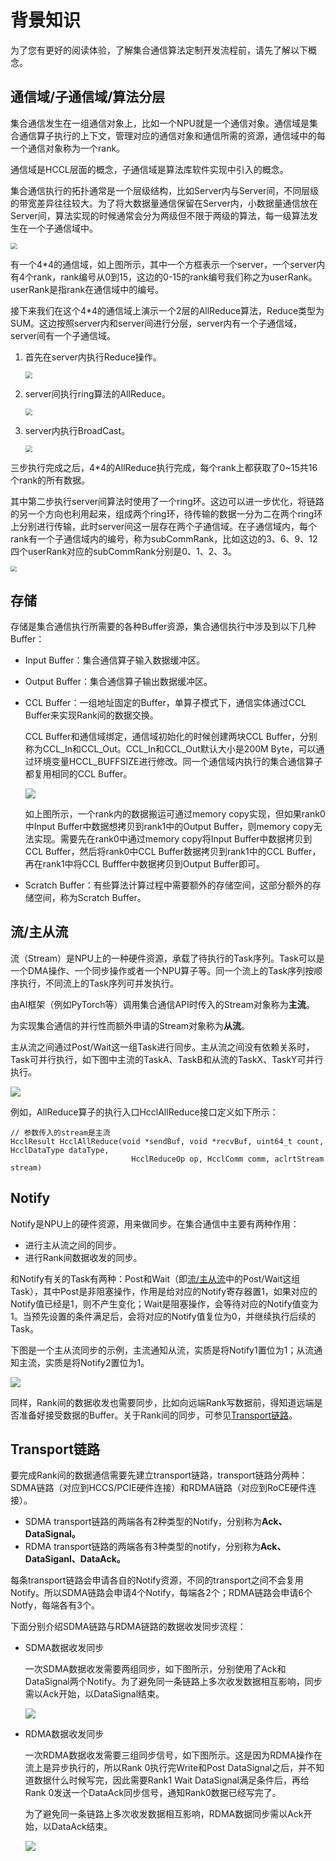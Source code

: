 # 背景知识<a name="ZH-CN_TOPIC_0000001906937880"></a>

为了您有更好的阅读体验，了解集合通信算法定制开发流程前，请先了解以下概念。

## 通信域/子通信域/算法分层<a name="section45991022161616"></a>

集合通信发生在一组通信对象上，比如一个NPU就是一个通信对象。通信域是集合通信算子执行的上下文，管理对应的通信对象和通信所需的资源，通信域中的每一个通信对象称为一个rank。

通信域是HCCL层面的概念，子通信域是算法库软件实现中引入的概念。

集合通信执行的拓扑通常是一个层级结构，比如Server内与Server间，不同层级的带宽差异往往较大。为了将大数据量通信保留在Server内，小数据量通信放在Server间，算法实现的时候通常会分为两级但不限于两级的算法，每一级算法发生在一个子通信域中。

<img src="figures/zh-cn_image_0000001945692860.png" style="zoom: 67%;" />

有一个4\*4的通信域，如上图所示，其中一个方框表示一个server，一个server内有4个rank，rank编号从0到15，这边的0-15的rank编号我们称之为userRank。userRank是指rank在通信域中的编号。

接下来我们在这个4\*4的通信域上演示一个2层的AllReduce算法，Reduce类型为SUM。这边按照server内和server间进行分层，server内有一个子通信域，server间有一个子通信域。

1. 首先在server内执行Reduce操作。

   <img src="figures/zh-cn_image_0000001972984981.png" style="zoom: 67%;" />

2. server间执行ring算法的AllReduce。

   <img src="figures/zh-cn_image_0000001946023334.png" style="zoom: 67%;" />

3. server内执行BroadCast。

   <img src="figures/zh-cn_image_0000001945866574.png" style="zoom: 67%;" />

三步执行完成之后，4\*4的AllReduce执行完成，每个rank上都获取了0\~15共16个rank的所有数据。

其中第二步执行server间算法时使用了一个ring环。这边可以进一步优化，将链路的另一个方向也利用起来，组成两个ring环，待传输的数据一分为二在两个ring环上分别进行传输，此时server间这一层存在两个子通信域。在子通信域内，每个rank有一个子通信域内的编号，称为subCommRank，比如这边的3、6、9、12四个userRank对应的subCommRank分别是0、1、2、3。

<img src="figures/zh-cn_image_0000001973139761.png" style="zoom: 60%;" />

## 存储<a name="section1090371054811"></a>

存储是集合通信执行所需要的各种Buffer资源，集合通信执行中涉及到以下几种Buffer：

- Input Buffer：集合通信算子输入数据缓冲区。

- Output Buffer：集合通信算子输出数据缓冲区。

- CCL Buffer：一组地址固定的Buffer，单算子模式下，通信实体通过CCL Buffer来实现Rank间的数据交换。

  CCL Buffer和通信域绑定，通信域初始化的时候创建两块CCL Buffer，分别称为CCL\_In和CCL\_Out。CCL\_In和CCL\_Out默认大小是200M Byte，可以通过环境变量HCCL\_BUFFSIZE进行修改。同一个通信域内执行的集合通信算子都复用相同的CCL Buffer。

  ![](figures/allreduce-0.png)

  如上图所示，一个rank内的数据搬运可通过memory copy实现，但如果rank0中Input Buffer中数据想拷贝到rank1中的Output Buffer，则memory copy无法实现。需要先在rank0中通过memory copy将Input Buffer中数据拷贝到CCL Buffer，然后将rank0中CCL Buffer数据拷贝到rank1中的CCL Buffer，再在rank1中将CCL Bufffer中数据拷贝到Output Buffer即可。

-   Scratch Buffer：有些算法计算过程中需要额外的存储空间，这部分额外的存储空间，称为Scratch Buffer。

## 流/主从流<a name="section1966725241513"></a>

流（Stream）是NPU上的一种硬件资源，承载了待执行的Task序列。Task可以是一个DMA操作、一个同步操作或者一个NPU算子等。同一个流上的Task序列按顺序执行，不同流上的Task序列可并发执行。

由AI框架（例如PyTorch等）调用集合通信API时传入的Stream对象称为**主流**。

为实现集合通信的并行性而额外申请的Stream对象称为**从流**。

主从流之间通过Post/Wait这一组Task进行同步。主从流之间没有依赖关系时，Task可并行执行，如下图中主流的TaskA、TaskB和从流的TaskX、TaskY可并行执行。

![](figures/allreduce-1.png)

例如，AllReduce算子的执行入口HcclAllReduce接口定义如下所示：

```
// 参数传入的stream是主流
HcclResult HcclAllReduce(void *sendBuf, void *recvBuf, uint64_t count, HcclDataType dataType,
                           HcclReduceOp op, HcclComm comm, aclrtStream stream)
```

## Notify<a name="section980101047"></a>

Notify是NPU上的硬件资源，用来做同步。在集合通信中主要有两种作用：

-   进行主从流之间的同步。
-   进行Rank间数据收发的同步。

和Notify有关的Task有两种：Post和Wait（即[流/主从流](#section1966725241513)中的Post/Wait这组Task），其中Post是非阻塞操作，作用是给对应的Notify寄存器置1，如果对应的Notify值已经是1，则不产生变化；Wait是阻塞操作，会等待对应的Notify值变为1。当预先设置的条件满足后，会将对应的Notify值复位为0，并继续执行后续的Task。

下图是一个主从流同步的示例，主流通知从流，实质是将Notify1置位为1；从流通知主流，实质是将Notify2置位为1。

![](figures/allreduce-2.png)

同样，Rank间的数据收发也需要同步，比如向远端Rank写数据前，得知道远端是否准备好接受数据的Buffer。关于Rank间的同步，可参见[Transport链路](#section4214422122213)。

## Transport链路<a name="section4214422122213"></a>

要完成Rank间的数据通信需要先建立transport链路，transport链路分两种：SDMA链路（对应到HCCS/PCIE硬件连接）和RDMA链路（对应到RoCE硬件连接）。

-   SDMA transport链路的两端各有2种类型的Notify，分别称为**Ack、DataSignal。**
-   RDMA transport链路的两端各有3种类型的notify，分别称为**Ack、DataSiganl、DataAck。**

每条transport链路会申请各自的Notify资源，不同的transport之间不会复用Notify。所以SDMA链路会申请4个Notify，每端各2个；RDMA链路会申请6个Notfy，每端各有3个。

下面分别介绍SDMA链路与RDMA链路的数据收发同步流程：

-   SDMA数据收发同步

    一次SDMA数据收发需要两组同步，如下图所示，分别使用了Ack和DataSignal两个Notify。为了避免同一条链路上多次收发数据相互影响，同步需以Ack开始，以DataSignal结束。

    ![](figures/allreduce-3.png)

-   RDMA数据收发同步

    一次RDMA数据收发需要三组同步信号，如下图所示。这是因为RDMA操作在流上是异步执行的，所以Rank 0执行完Write和Post DataSignal之后，并不知道数据什么时候写完，因此需要Rank1 Wait DataSignal满足条件后，再给Rank 0发送一个DataAck同步信号，通知Rank0数据已经写完了。

    为了避免同一条链路上多次收发数据相互影响，RDMA数据同步需以Ack开始，以DataAck结束。

    ![](figures/allreduce-4.png)
